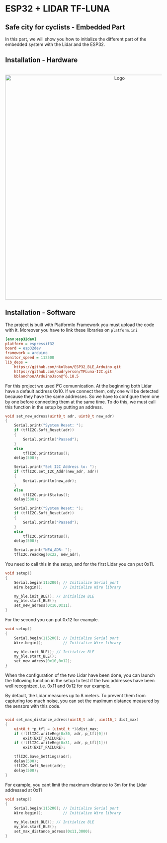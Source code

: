 # ESP32 + LIDAR TF-LUNA
## Safe city for cyclists - Embedded Part
In this part, we will show you how to initialize the different part of the embedded system with the Lidar and the ESP32.

## Installation - Hardware
<br />
<div align="center">
  <img src="https://firebasestorage.googleapis.com/v0/b/trade-dz.appspot.com/o/000000%2FESP32-%2B-LIDAR.jpg?alt=media&token=a42e5dc5-e47c-490e-9809-e4ed81abea82" alt="Logo" width="720">
</div>




## Installation - Software 

The project is built with PlatformIo Framework you must upload the code with it. Moreover you have to link these libraries on `platform.ini`
```ini
[env:esp32dev]
platform = espressif32
board = esp32dev
framework = arduino
monitor_speed = 112500
lib_deps = 
	https://github.com/nkolban/ESP32_BLE_Arduino.git
	https://github.com/budryerson/TFLuna-I2C.git
	bblanchon/ArduinoJson@^6.18.5
```


For this project we used I²C comunnication. At the beginning both Lidar have a default address 0x10. If we connect them, only one will be detected because they have the same addresses. So we have to configure them one by one before connecting them at the same time.
To do this, we must call this function in the setup by putting an address.
```cpp
void set_new_adress(uint8_t adr, uint8_t new_adr)
{
	Serial.print("System Reset: ");
	if (tflI2C.Soft_Reset(adr))
	{
		Serial.println("Passed");
	}
	else
		tflI2C.printStatus();
	delay(500);

	Serial.print("Set I2C Address to: ");
	if (tflI2C.Set_I2C_Addr(new_adr, adr))
	{
		Serial.println(new_adr);
	}
	else
		tflI2C.printStatus();
	delay(500);

	Serial.print("System Reset: ");
	if (tflI2C.Soft_Reset(adr))
	{
		Serial.println("Passed");
	}
	else
		tflI2C.printStatus();
	delay(500);

	Serial.print("NEW_ADR: ");
	tflI2C.readReg(0x22, new_adr);

```

You need to call this in the setup, and for the first Lidar you can put 0x11.

```cpp
void setup()
{
	Serial.begin(115200); // Initialize Serial port
	Wire.begin();		  // Initialize Wire library

	my_ble.init_BLE(); // Initialize BLE
	my_ble.start_BLE();
	set_new_adress(0x10,0x11);
}
```
For the second you can put 0x12 for example. 

```cpp
void setup()
{
	Serial.begin(115200); // Initialize Serial port
	Wire.begin();		  // Initialize Wire library

	my_ble.init_BLE(); // Initialize BLE
	my_ble.start_BLE();
	set_new_adress(0x10,0x12);
}
```


When the configuration of the two Lidar have been done, you can launch the following function in the setup to test if the two addresses have been well recognized, i.e. 0x11 and 0x12 for our example.

By default, the Lidar measures up to 8 meters. To prevent them from capturing too much noise, you can set the maximum distance measured by the sensors with this code.

```cpp

void set_max_distance_adress(uint8_t adr, uint16_t dist_max)
{
	uint8_t *p_tfl = (uint8_t *)&dist_max;
	if (!tflI2C.writeReg(0x30, adr, p_tfl[0]))
		exit(EXIT_FAILURE);
	if (!tflI2C.writeReg(0x31, adr, p_tfl[1]))
		exit(EXIT_FAILURE);

	tflI2C.Save_Settings(adr);
	delay(500);
	tflI2C.Soft_Reset(adr);
	delay(500);
}

```
For example, you cant limit the maximum distance to 3m for the Lidar addressed at 0x11

```cpp
void setup()
{
	Serial.begin(115200); // Initialize Serial port
	Wire.begin();		  // Initialize Wire library

	my_ble.init_BLE(); // Initialize BLE
	my_ble.start_BLE();
	set_max_distance_adress(0x11,3000); 
}

```





